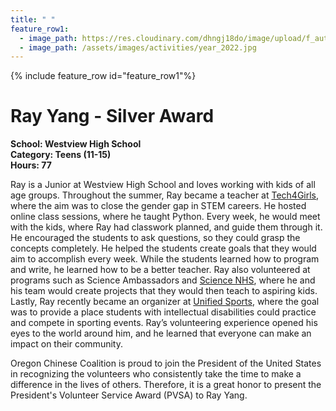 ```yaml
---
title: " "
feature_row1:
  - image_path: https://res.cloudinary.com/dhngj18do/image/upload/f_auto,q_auto/v1/images/pvsa/2022_Ray_Yangn
  - image_path: /assets/images/activities/year_2022.jpg
---
```


{% include feature_row id="feature_row1"%}

# Ray Yang - Silver Award

**School: Westview High School**  
**Category: Teens (11-15)**  
**Hours: 77**  

Ray is a Junior at Westview High School and loves working with kids of all age groups. Throughout the summer, Ray became a teacher at [Tech4Girls](https://www.tech4kidsclub.org/tech-for-girls), where the aim was to close the gender gap in STEM careers. He hosted online class sessions, where he taught Python. Every week, he would meet with the kids, where Ray had classwork planned, and guide them through it. He encouraged the students to ask questions, so they could grasp the concepts completely. He helped the students create goals that they would aim to accomplish every week. While the students learned how to program and write, he learned how to be a better teacher. Ray also volunteered at programs such as Science Ambassadors and [Science NHS](https://sciencenhs.org/), where he and his team would create projects that they would then teach to aspiring kids. Lastly, Ray recently became an organizer at [Unified Sports](https://soor.org/unified-sports/#:~:text=Unified%20Sports%20is%20an%20inclusive,teammates%20for%20training%20and%20competition.), where the goal was to provide a place students with intellectual disabilities could practice and compete in sporting events. Ray’s volunteering experience opened his eyes to the world around him, and he learned that everyone can make an impact on their community.

Oregon Chinese Coalition is proud to join the President of the United States in recognizing the volunteers who consistently take the time to make a difference in the lives of others. Therefore, it is a great honor to present the President's Volunteer Service Award (PVSA) to Ray Yang.
